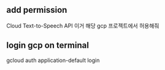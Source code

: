 ## add permission

Cloud Text-to-Speech API 이거 해당 gcp 프로젝트에서 허용해줘

## login gcp on terminal

gcloud auth application-default login
